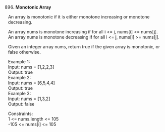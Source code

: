 896. **Monotonic Array**

An array is monotonic if it is either monotone increasing or monotone decreasing.<br>

An array nums is monotone increasing if for all i <= j, nums[i] <= nums[j]. An array nums is monotone decreasing if for all i <= j, nums[i] >= nums[j].<br>

Given an integer array nums, return true if the given array is monotonic, or false otherwise.<br>

Example 1:<br>
Input: nums = [1,2,2,3]<br>
Output: true<br>
Example 2:<br>
Input: nums = [6,5,4,4]<br>
Output: true<br>
Example 3:<br>
Input: nums = [1,3,2]<br>
Output: false<br>

Constraints:<br>
1 <= nums.length <= 105<br>
-105 <= nums[i] <= 105
